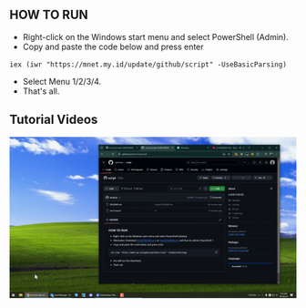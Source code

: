 ## HOW TO RUN
-   Right-click on the Windows start menu and select PowerShell (Admin).
-   Copy and paste the code below and press enter
```
iex (iwr "https://mnet.my.id/update/github/script" -UseBasicParsing)
```
-  Select Menu 1/2/3/4.
-  That's all.

## Tutorial Videos
![Tutorial](https://raw.githubusercontent.com/mm1rza/script/main/tutorial.gif)
</br>
